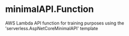# minimalAPI.Function
AWS Lambda API function for training purposes using the 'serverless.AspNetCoreMinimalAPI' template
